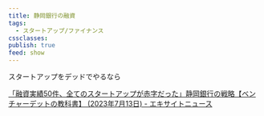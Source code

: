 ```yaml
---
title: 静岡銀行の融資
tags:
  - スタートアップ/ファイナンス
cssclasses: 
publish: true
feed: show
---
```


スタートアップをデッドでやるなら

[「融資実績50件、全てのスタートアップが赤字だった」静岡銀行の戦略【ベンチャーデットの教科書】 (2023年7月13日) - エキサイトニュース](https://www.excite.co.jp/news/article/Startupdb_24331/)

